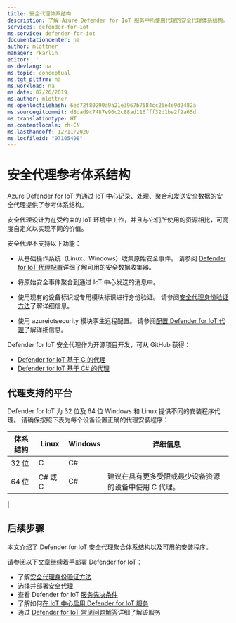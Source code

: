 ```yaml
---
title: 安全代理体系结构
description: 了解 Azure Defender for IoT 服务中所使用代理的安全代理体系结构。
services: defender-for-iot
ms.service: defender-for-iot
documentationcenter: na
author: mlottner
manager: rkarlin
editor: ''
ms.devlang: na
ms.topic: conceptual
ms.tgt_pltfrm: na
ms.workload: na
ms.date: 07/26/2019
ms.author: mlottner
ms.openlocfilehash: 6ed72f80290a9a21e3967b7584cc26e4e9d2482a
ms.sourcegitcommit: d8dad9c7487e90c2c88ad116fff32d1be2f2a65d
ms.translationtype: HT
ms.contentlocale: zh-CN
ms.lasthandoff: 12/11/2020
ms.locfileid: "97105498"
---
```

# <a name="security-agent-reference-architecture"></a>安全代理参考体系结构

Azure Defender for IoT 为通过 IoT 中心记录、处理、聚合和发送安全数据的安全代理提供了参考体系结构。

安全代理设计为在受约束的 IoT 环境中工作，并且与它们所使用的资源相比，可高度自定义以实现不同的价值。

安全代理不支持以下功能：

- 从基础操作系统（Linux、Windows）收集原始安全事件。 请参阅 [Defender for IoT 代理配置](how-to-agent-configuration.md)详细了解可用的安全数据收集器。

- 将原始安全事件聚合到通过 IoT 中心发送的消息中。

- 使用现有的设备标识或专用模块标识进行身份验证。 请参阅[安全代理身份验证方法](concept-security-agent-authentication-methods.md)了解详细信息。

- 使用 azureiotsecurity 模块孪生远程配置。 请参阅[配置 Defender for IoT 代理](how-to-agent-configuration.md)了解详细信息。

Defender for IoT 安全代理作为开源项目开发，可从 GitHub 获得：

- [Defender for IoT 基于 C 的代理](https://github.com/Azure/Azure-IoT-Security-Agent-C)
- [Defender for IoT 基于 C# 的代理](https://github.com/Azure/Azure-IoT-Security-Agent-CS)

## <a name="agent-supported-platforms"></a>代理支持的平台

Defender for IoT 为 32 位及 64 位 Windows 和 Linux 提供不同的安装程序代理。 请确保按照下表为每个设备设置正确的代理安装程序：

| 体系结构 | Linux | Windows |    详细信息|
|----------|----------------------------------------------|-------------|-------------------------------------------|
| 32 位  | C  | C#  ||
| 64 位  | C# 或 C           | C#      | 建议在具有更多受限或最少设备资源的设备中使用 C 代理。|
|

## <a name="next-steps"></a>后续步骤

本文介绍了 Defender for IoT 安全代理聚合体系结构以及可用的安装程序。

请参阅以下文章继续着手部署 Defender for IoT：

- 了解[安全代理身份验证方法](concept-security-agent-authentication-methods.md)
- 选择并部署[安全代理](how-to-deploy-agent.md)
- 查看 Defender for IoT [服务先决条件](service-prerequisites.md)
- 了解如何[在 IoT 中心启用 Defender for IoT 服务](quickstart-onboard-iot-hub.md)
- 通过 [Defender for IoT 常见问题解答](resources-frequently-asked-questions.md)详细了解该服务
